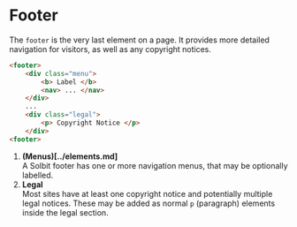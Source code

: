 # Footer

The `footer` is the very last element on a page. It provides more detailed navigation for visitors, as well as any copyright notices.

``` html
<footer>
    <div class="menu">
        <b> Label </b>
        <nav> ... </nav>
    </div>
    ...
    <div class="legal">
        <p> Copyright Notice </p>
    </div>
<footer>
```

1. **(Menus)[../elements.md]**  
   A Solbit footer has one or more navigation menus, that may be optionally labelled.
2. **Legal**   
   Most sites have at least one copyright notice and potentially multiple legal notices. These may be added as normal `p` (paragraph) elements inside the legal section.
